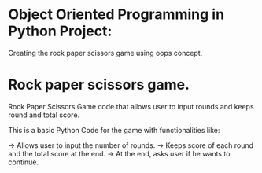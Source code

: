 # Object Oriented Programming in Python Project:
Creating the rock paper scissors game using oops concept.
# Rock paper scissors game.
Rock Paper Scissors Game code that allows user to input rounds and keeps round and total score.

This is a basic Python Code for the game with functionalities like:

-> Allows user to input the number of rounds.
-> Keeps score of each round and the total score at the end.
-> At the end, asks user if he wants to continue.



